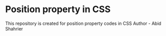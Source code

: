 # Position property in CSS
This repository is created for position property codes in CSS
Author - Abid Shahrier